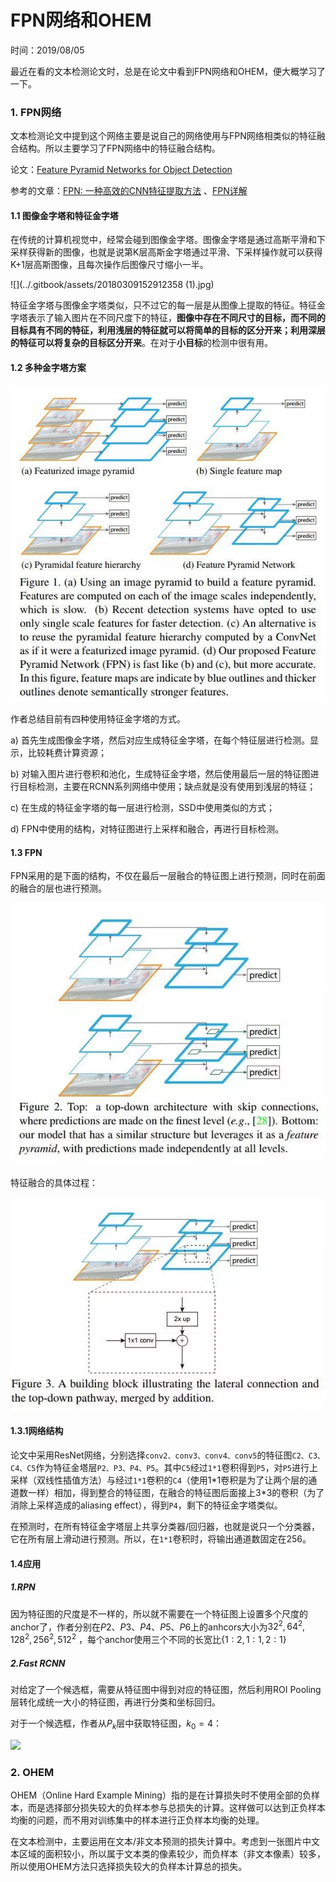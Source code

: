 # FPN网络和OHEM

时间：2019/08/05

最近在看的文本检测论文时，总是在论文中看到FPN网络和OHEM，便大概学习了一下。

### 1. FPN网络

文本检测论文中提到这个网络主要是说自己的网络使用与FPN网络相类似的特征融合结构。所以主要学习了FPN网络中的特征融合结构。

论文：[Feature Pyramid Networks for Object Detection](https://arxiv.org/abs/1612.03144)

参考的文章：[FPN: 一种高效的CNN特征提取方法](https://www.jianshu.com/p/5a28ae9b365d) 、[FPN详解](https://blog.csdn.net/WZZ18191171661/article/details/79494534)

#### 1.1 图像金字塔和特征金字塔

在传统的计算机视觉中，经常会碰到图像金字塔。图像金字塔是通过高斯平滑和下采样获得新的图像，也就是说第K层高斯金字塔通过平滑、下采样操作就可以获得K+1层高斯图像，且每次操作后图像尺寸缩小一半。

![](../.gitbook/assets/20180309152912358 (1).jpg)

特征金字塔与图像金字塔类似，只不过它的每一层是从图像上提取的特征。特征金字塔表示了输入图片在不同尺度下的特征，**图像中存在不同尺寸的目标，而不同的目标具有不同的特征，利用浅层的特征就可以将简单的目标的区分开来；利用深层的特征可以将复杂的目标区分开来**。在对于**小目标**的检测中很有用。

#### 1.2 多种金字塔方案

![](../.gitbook/assets/5971313-a590ff664c31f082.jpeg)

作者总结目前有四种使用特征金字塔的方式。

a) 首先生成图像金字塔，然后对应生成特征金字塔，在每个特征层进行检测。显示，比较耗费计算资源；

b) 对输入图片进行卷积和池化，生成特征金字塔，然后使用最后一层的特征图进行目标检测，主要在RCNN系列网络中使用；缺点就是没有使用到浅层的特征；

c) 在生成的特征金字塔的每一层进行检测，SSD中使用类似的方式；

d) FPN中使用的结构，对特征图进行上采样和融合，再进行目标检测。

#### 1.3 FPN

FPN采用的是下面的结构，不仅在最后一层融合的特征图上进行预测，同时在前面的融合的层也进行预测。

![](../.gitbook/assets/5971313-5ee8433a56b898f3.jpg)

特征融合的具体过程：

![](../.gitbook/assets/5971313-e17bfaa464d5857b.jpg)

#### 1.3.1网络结构

论文中采用ResNet网络，分别选择`conv2、conv3、conv4、conv5`的特征图`C2、C3、C4、C5`作为特征金塔层`P2、P3、P4、P5`。其中`C5`经过`1*1`卷积得到`P5`，对`P5`进行上采样（双线性插值方法）与经过`1*1`卷积的`C4`（使用1*1卷积是为了让两个层的通道数一样）相加，得到整合的特征图，在融合的特征图后面接上3\*3的卷积（为了消除上采样造成的aliasing effect），得到`P4`，剩下的特征金字塔类似。

在预测时，在所有特征金字塔层上共享分类器/回归器，也就是说只一个分类器，它在所有层上滑动进行预测。所以，在`1*1`卷积时，将输出通道数固定在256。

#### 1.4应用

##### 1.RPN

因为特征图的尺度是不一样的，所以就不需要在一个特征图上设置多个尺度的anchor了，作者分别在${P2、P3、P4、P5、P6}$上的anhcors大小为$32^2,64^2,128^2,256^2,512^2$ ，每个anchor使用三个不同的长宽比$\{1:2, 1:1, 2:1\}$

##### 2.Fast RCNN

对给定了一个候选框，需要从特征图中得到对应的特征图，然后利用ROI Pooling层转化成统一大小的特征图，再进行分类和坐标回归。

对于一个候选框，作者从$P_k$层中获取特征图，$k_0=4$：

![](F:\NoteBook\.gitbook\assets\FPN_.png)



### 2. OHEM

OHEM（Online Hard Example Mining）指的是在计算损失时不使用全部的负样本，而是选择部分损失较大的负样本参与总损失的计算。这样做可以达到正负样本均衡的问题，而不用对训练集中的样本进行正负样本均衡的处理。

在文本检测中，主要运用在文本/非文本预测的损失计算中。考虑到一张图片中文本区域的面积较小，所以属于文本类的像素较少，而负样本（非文本像素）较多，所以使用OHEM方法只选择损失较大的负样本计算总的损失。